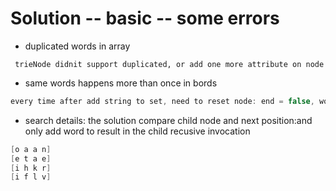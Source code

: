 # Solution -- basic -- some errors

* duplicated words in array 
```
 trieNode didnit support duplicated, or add one more attribute on node
```
* same words happens more than once in bords 
```java
every time after add string to set, need to reset node: end = false, word = null 
```

* search details: the solution compare child node and next position:and only add word to result in the child recusive invocation 


```java
[o a a n]
[e t a e]
[i h k r]
[i f l v]
```
